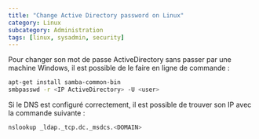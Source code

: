 ```yaml
---
title: "Change Active Directory password on Linux"
category: Linux
subcategory: Administration
tags: [linux, sysadmin, security]
---
```

Pour changer son mot de passe ActiveDirectory sans passer par une machine Windows, il est possible de le faire en ligne
de commande :

``` bash
apt-get install samba-common-bin
smbpasswd -r <IP ActiveDirectory> -U <user>
```

Si le DNS est configuré correctement, il est possible de trouver son IP avec la commande suivante :

``` bash
nslookup _ldap._tcp.dc._msdcs.<DOMAIN>
```

